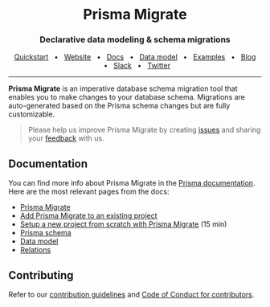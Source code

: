 <br />

<div align="center">
  <h1>Prisma Migrate</h1>
  <p><h3 align="center">Declarative data modeling & schema migrations</h3></p>
  <a href="https://www.prisma.io/docs/getting-started/quickstart">Quickstart</a>
  <span>&nbsp;&nbsp;•&nbsp;&nbsp;</span>
  <a href="https://www.prisma.io/">Website</a>
  <span>&nbsp;&nbsp;•&nbsp;&nbsp;</span>
  <a href="https://www.prisma.io/docs/">Docs</a>
    <span>&nbsp;&nbsp;•&nbsp;&nbsp;</span>
  <a href="https://www.prisma.io/docs/concepts/components/prisma-schema/data-model">Data model</a>
  <span>&nbsp;&nbsp;•&nbsp;&nbsp;</span>
  <a href="https://github.com/prisma/prisma-examples/">Examples</a>
  <span>&nbsp;&nbsp;•&nbsp;&nbsp;</span>
  <a href="https://www.prisma.io/blog/">Blog</a>
  <span>&nbsp;&nbsp;•&nbsp;&nbsp;</span>
  <a href="https://slack.prisma.io/">Slack</a>
  <span>&nbsp;&nbsp;•&nbsp;&nbsp;</span>
  <a href="https://twitter.com/prisma">Twitter</a>
</div>

<hr>

**Prisma Migrate** is an imperative database schema migration tool that enables you to make changes to your database schema. Migrations are auto-generated based on the Prisma schema changes but are fully customizable.

> Please help us improve Prisma Migrate by creating [issues](https://github.com/prisma/prisma/issues/new/choose) and sharing your [feedback](https://slack.prisma.io/) with us.

## Documentation

You can find more info about Prisma Migrate in the [Prisma documentation](https://www.prisma.io/docs/concepts/components/prisma-migrate). Here are the most relevant pages from the docs:

- [Prisma Migrate](https://www.prisma.io/docs/concepts/components/prisma-migrate)
- [Add Prisma Migrate to an existing project](https://www.prisma.io/docs/guides/prisma-guides/prisma-migrate-guides/add-prisma-migrate-to-a-project)
- [Setup a new project from scratch with Prisma Migrate](https://www.prisma.io/docs/getting-started/setup-prisma/start-from-scratch-typescript-postgres) (15 min)
- [Prisma schema](https://www.prisma.io/docs/concepts/components/prisma-schema)
- [Data model](https://www.prisma.io/docs/concepts/components/prisma-schema/data-model)
- [Relations](https://www.prisma.io/docs/concepts/components/prisma-schema/relations)

## Contributing

Refer to our [contribution guidelines](https://github.com/prisma/prisma/blob/master/CONTRIBUTING.md) and [Code of Conduct for contributors](https://github.com/prisma/prisma/blob/master/CODE_OF_CONDUCT.md).
